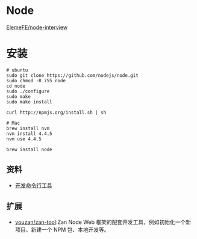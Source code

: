 # Node

[ElemeFE/node-interview](https://github.com/ElemeFE/node-interview)

# 安装

```
# ubuntu
sudo git clone https://github.com/nodejs/node.git
sudo chmod -R 755 node
cd node
sudo ./configure
sudo make
sudo make install

curl http://npmjs.org/install.sh | sh

# Mac
brew install nvm
nvm install 4.4.5
nvm use 4.4.5

brew install node
```

## 资料

- [开发命令行工具](https://juejin.im/post/59b73c9df265da06670c5868)

## 扩展

- [youzan/zan-tool](https://github.com/youzan/zan-tool):Zan Node Web 框架的配套开发工具，例如初始化一个新项目、新建一个 NPM 包、本地开发等。
